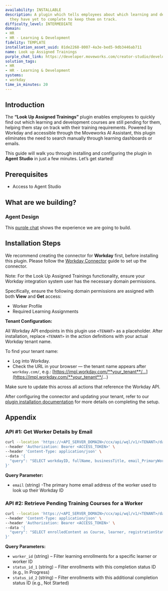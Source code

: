 ```yaml
---
availability: INSTALLABLE
description: A plugin which tells employees about which learning and development courses
  they have yet to complete to keep them on track.
difficulty_level: INTERMEDIATE
domain:
- HR
- HR - Learning & Development
fidelity: TEMPLATE
installation_asset_uuid: 81de2268-8007-4a3e-bed5-9db3446ab711
name: Look up Assigned Trainings
purple_chat_link: https://developer.moveworks.com/creator-studio/developer-tools/purple-chat/?conversation=%7B%22startTimestamp%22%3A%2211%3A43+AM%22%2C%22messages%22%3A%5B%7B%22role%22%3A%22user%22%2C%22parts%22%3A%5B%7B%22richText%22%3A%22Which+training+courses+do+I+need+to+complete%3F%22%7D%5D%7D%2C%7B%22role%22%3A%22assistant%22%2C%22parts%22%3A%5B%7B%22reasoningSteps%22%3A%5B%7B%22status%22%3A%22success%22%2C%22richText%22%3A%22%3Cp%3E%E2%9C%85+Working+on+%3Cb%3ETraining+Courses+To+Complete%3C%2Fb%3E%3Cbr%3E%E2%8F%B3+Calling+Plugin+%3Cb%3EGet+Outstanding+Learning+Courses+%3C%2Fb%3E%3C%2Fp%3E%22%7D%5D%7D%2C%7B%22richText%22%3A%22Here+are+the+training+courses+you+need+to+complete+along+with+their+deadline+dates%3A%22%7D%2C%7B%22richText%22%3A%22%3Cb%3EPending+Training+Courses%3C%2Fb%3E%3Cbr%3E%3Cb%3E1.+Cybersecurity+Awareness%3C%2Fb%3E+-+Complete+by%3A+10%2F15%2F2023+%3Cbr%3E%3Cb%3E2.+Data+Privacy+Compliance%3C%2Fb%3E+-+Complete+by%3A+11%2F01%2F2023+%3Cbr%3E%3Cb%3E3.+Effective+Communication+Skills%3C%2Fb%3E+-+Complete+by%3A+11%2F20%2F2023%22%7D%2C%7B%22buttons%22%3A%5B%7B%22style%22%3A%22filled%22%2C%22buttonText%22%3A%22Go+to+Workday%22%7D%5D%7D%5D%7D%5D%7D
solution_tags:
- HR
- HR - Learning & Development
systems:
- workday
time_in_minutes: 20
---
```


## **Introduction**

The **“Look Up Assigned Trainings”** plugin enables employees to quickly find out which learning and development courses are still pending for them, helping them stay on track with their training requirements. Powered by Workday and accessible through the Moveworks AI Assistant, this plugin eliminates the need to search manually through learning dashboards or emails.

This guide will walk you through installing and configuring the plugin in **Agent Studio** in just a few minutes. Let’s get started!

## **Prerequisites**

- Access to Agent Studio

## **What are we building?**

### **Agent Design**

This [purple chat](https://developer.moveworks.com/creator-studio/developer-tools/purple-chat?conversation=%7B%22startTimestamp%22%3A%2211%3A43+AM%22%2C%22messages%22%3A%5B%7B%22role%22%3A%22user%22%2C%22parts%22%3A%5B%7B%22richText%22%3A%22Which+training+courses+do+I+need+to+complete%3F%22%7D%5D%7D%2C%7B%22role%22%3A%22assistant%22%2C%22parts%22%3A%5B%7B%22reasoningSteps%22%3A%5B%7B%22status%22%3A%22success%22%2C%22richText%22%3A%22%3Cp%3E%E2%9C%85+Working+on+%3Cb%3ETraining+Courses+To+Complete%3C%2Fb%3E%3Cbr%3E%E2%8F%B3+Calling+Plugin+%3Cb%3EGet+Outstanding+Learning+Courses+%3C%2Fb%3E%3C%2Fp%3E%22%7D%5D%7D%2C%7B%22richText%22%3A%22Here+are+the+training+courses+you+need+to+complete+along+with+their+deadline+dates%3A%22%7D%2C%7B%22richText%22%3A%22%3Cb%3EPending+Training+Courses%3C%2Fb%3E%3Cbr%3E%3Cb%3E1.+Cybersecurity+Awareness%3C%2Fb%3E+-+Complete+by%3A+10%2F15%2F2023+%3Cbr%3E%3Cb%3E2.+Data+Privacy+Compliance%3C%2Fb%3E+-+Complete+by%3A+11%2F01%2F2023+%3Cbr%3E%3Cb%3E3.+Effective+Communication+Skills%3C%2Fb%3E+-+Complete+by%3A+11%2F20%2F2023%22%7D%2C%7B%22buttons%22%3A%5B%7B%22style%22%3A%22filled%22%2C%22buttonText%22%3A%22Go+to+Workday%22%7D%5D%7D%5D%7D%5D%7D) shows the experience we are going to build.

## **Installation Steps**

We recommend creating the connector for **Workday** first, before installing this plugin. Please follow the [Workday Connector](https://developer.moveworks.com/marketplace/package/?id=workday&hist=home%2Cbrws#step-4-add-domain-security-policies-to-the-integration-systems-security-group) guide to set up the connector.

Note: For the Look Up Assigned Trainings functionality, ensure your Workday integration system user has the necessary domain permissions.

Specifically, ensure the following domain permissions are assigned with both **View** and **Get** access:

- Worker Profile
- Required Learning Assignments

**Tenant Configuration:**

All Workday API endpoints in this plugin use `<TENANT>` as a placeholder. After installation, replace `<TENANT>` in the action definitions with your actual Workday tenant name.

To find your tenant name:

- Log into Workday.
- Check the URL in your browser — the tenant name appears after `workday.com/`, e.g.: [https://impl.workday.com/**your_tenant**/...](https://impl.workday.com/**your_tenant**/...)

Make sure to update this across all actions that reference the Workday API.

After configuring the connector and updating your tenant, refer to our [plugin installation documentation](https://help.moveworks.com/docs/ai-agent-marketplace-installation) for more details on completing the setup.

## **Appendix**

### **API #1: Get Worker Details by Email**

```bash
curl --location 'https://<API_SERVER_DOMAIN>/ccx/api/wql/v1/<TENANT>/data' \
--header 'Authorization: Bearer <ACCESS_TOKEN>' \
--header 'Content-Type: application/json' \
--data '{
  "query": "SELECT workdayID, fullName, businessTitle, email_PrimaryWorkOrPrimaryHome as email, employeeID FROM allWorkers WHERE email_PrimaryWorkOrPrimaryHome = %27{{email}}%27"
}'
```

**Query Parameter:**

- `email` (string) -The primary home email address of the worker used to look up their Workday ID

### **API #2: Retrieve Pending Training Courses for a Worker**

```bash
curl --location 'https://<API_SERVER_DOMAIN>/ccx/api/wql/v1/<TENANT>/data' \
--header 'Content-Type: application/json' \
--header 'Authorization: Bearer <ACCESS_TOKEN>' \
--data '{
  "query": "SELECT enrolledContent as Course, learner, registrationStatus, completionStatus, learningAssignment{dueDate1} as learningAssignment FROM learningEnrollments WHERE completionStatus IN (\"<status_id_1>\", \"<status_id_2>\") AND learner = \"{{worker_id}}\""
}'

```

**Query Parameters:**

- `worker_id` (string) – Filter learning enrollments for a specific learner or worker ID
- `status_id_1` (string) – Filter enrollments with this completion status ID (e.g., In Progress)
- `status_id_2` (string) – Filter enrollments with this additional completion status ID (e.g., Not Started)
